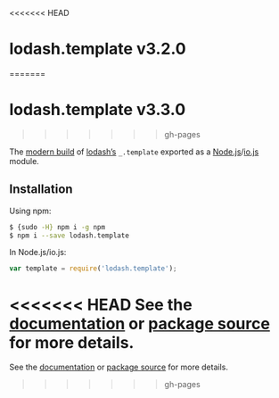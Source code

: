 <<<<<<< HEAD
# lodash.template v3.2.0
=======
# lodash.template v3.3.0
>>>>>>> gh-pages

The [modern build](https://github.com/lodash/lodash/wiki/Build-Differences) of [lodash’s](https://lodash.com/) `_.template` exported as a [Node.js](http://nodejs.org/)/[io.js](https://iojs.org/) module.

## Installation

Using npm:

```bash
$ {sudo -H} npm i -g npm
$ npm i --save lodash.template
```

In Node.js/io.js:

```js
var template = require('lodash.template');
```

<<<<<<< HEAD
See the [documentation](https://lodash.com/docs#template) or [package source](https://github.com/lodash/lodash/blob/3.2.0-npm-packages/lodash.template) for more details.
=======
See the [documentation](https://lodash.com/docs#template) or [package source](https://github.com/lodash/lodash/blob/3.3.0-npm-packages/lodash.template) for more details.
>>>>>>> gh-pages
